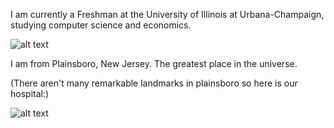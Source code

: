I am currently a Freshman at the University of Illinois at Urbana-Champaign, studying computer science and economics.

![alt text](https://scontent-ort2-2.xx.fbcdn.net/v/t1.0-9/10931317_1514147865540812_2838739791962620220_n.jpg?oh=8ef7c2f1ef1adfa95c40e27c8ccfb811&oe=5A8BF731)

I am from Plainsboro, New Jersey. The greatest place in the universe.

(There aren't many remarkable landmarks in plainsboro so here is our hospital:)

![alt text](http://www.hok.com/uploads/2013/03/01/princeton01.jpg)
